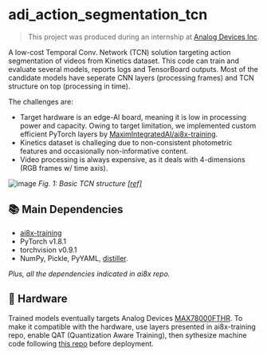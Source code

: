 # adi_action_segmentation_tcn
> This project was produced during an internship at [Analog Devices Inc](https://www.analog.com/en/index.html).

A low-cost Temporal Conv. Network (TCN) solution targeting action segmentation of videos from Kinetics dataset. This code can train and evaluate several models, reports logs and TensorBoard outputs. Most of the candidate models have seperate CNN layers (processing frames) and TCN structure on top (processing in time).

The challenges are:
- Target hardware is an edge-AI board, meaning it is low in processing power and capacity. Owing to target limitation, we implemented custom efficient PyTorch layers by [MaximIntegratedAI/ai8x-training](https://www.github.com/MaximIntegratedAI/ai8x-training).
- Kinetics dataset is challeging due to non-consistent photometric features and occasionally non-informative content.
- Video processing is always expensive, as it deals with 4-dimensions (RGB frames w/ time axis).

![image](https://user-images.githubusercontent.com/97564250/232345756-6ea6e340-8f65-4127-a4ff-afbc9b6d7b79.png)
_Fig. 1: Basic TCN structure [[ref]](/doc/paper/wavenet.pdf)_
## :books: Main Dependencies
- [ai8x-training](https://www.github.com/MaximIntegratedAI/ai8x-training)
- PyTorch v1.8.1
- torchvision v0.9.1
- NumPy, Pickle, PyYAML, [distiller](https://github.com/MaximIntegratedAI/distiller).

_Plus, all the dependencies indicated in ai8x repo._

## :wrench: Hardware
Trained models eventually targets Analog Devices [MAX78000FTHR](https://www.analog.com/en/design-center/evaluation-hardware-and-software/evaluation-boards-kits/max78000fthr.html). To make it compatible with the hardware, use layers presented in ai8x-training repo, enable QAT (Quantization Aware Training), then sythesize machine code following [this repo](https://github.com/MaximIntegratedAI/ai8x-synthesis) before deployment. 
